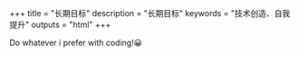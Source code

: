 +++
title = "长期目标"
description = "长期目标"
keywords = "技术创造、自我提升"
outputs = "html"
+++

Do whatever i prefer with coding!😀